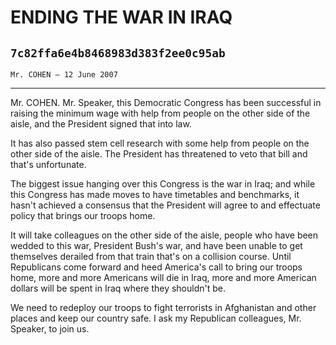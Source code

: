 # ENDING THE WAR IN IRAQ
## `7c82ffa6e4b8468983d383f2ee0c95ab`
`Mr. COHEN — 12 June 2007`

---


Mr. COHEN. Mr. Speaker, this Democratic Congress has been successful 
in raising the minimum wage with help from people on the other side of 
the aisle, and the President signed that into law.

It has also passed stem cell research with some help from people on 
the other side of the aisle. The President has threatened to veto that 
bill and that's unfortunate.

The biggest issue hanging over this Congress is the war in Iraq; and 
while this Congress has made moves to have timetables and benchmarks, 
it hasn't achieved a consensus that the President will agree to and 
effectuate policy that brings our troops home.

It will take colleagues on the other side of the aisle, people who 
have been wedded to this war, President Bush's war, and have been 
unable to get themselves derailed from that train that's on a collision 
course. Until Republicans come forward and heed America's call to bring 
our troops home, more and more Americans will die in Iraq, more and 
more American dollars will be spent in Iraq where they shouldn't be.

We need to redeploy our troops to fight terrorists in Afghanistan and 
other places and keep our country safe. I ask my Republican colleagues, 
Mr. Speaker, to join us.
